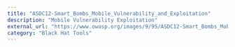 ```yaml
---
title: "ASDC12-Smart_Bombs_Mobile_Vulnerability_and_Exploitation"
description: "Mobile Vulnerability Exploitation"
external_url: "https://www.owasp.org/images/9/95/ASDC12-Smart_Bombs_Mobile_Vulnerability_and_Exploitation.pdf"
category: "Black Hat Tools"
---
```

